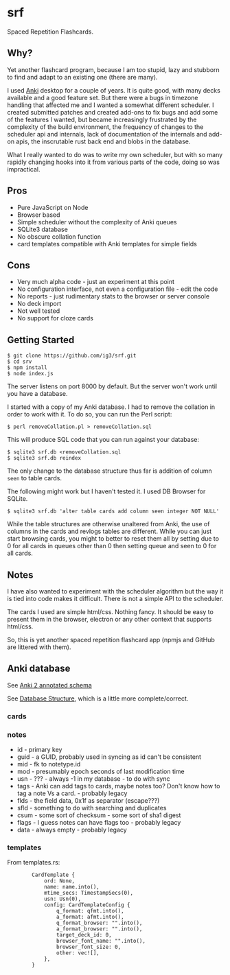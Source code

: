 # srf
Spaced Repetition Flashcards.

## Why?

Yet another flashcard program, because I am too stupid, lazy and stubborn
to find and adapt to an existing one (there are many).

I used [Anki](https://apps.ankiweb.net/) desktop for a couple of years. 
It is quite good, with many decks available and a good feature set. But
there were a bugs in timezone handling that affected me and I wanted a
somewhat different scheduler. I created submitted patches and created
add-ons to fix bugs and add some of the features I wanted, but became
increasingly frustrated by the complexity of the build environment, the
frequency of changes to the scheduler api and internals, lack of
documentation of the internals and add-on apis, the inscrutable rust back
end and blobs in the database.

What I really wanted to do was to write my own scheduler, but with so many
rapidly changing hooks into it from various parts of the code, doing so was
impractical.

## Pros

* Pure JavaScript on Node
* Browser based
* Simple scheduler without the complexity of Anki queues
* SQLite3 database
* No obscure collation function
* card templates compatible with Anki templates for simple fields

## Cons

* Very much alpha code - just an experiment at this point
* No configuration interface, not even a configuration file - edit the code
* No reports - just rudimentary stats to the browser or server console
* No deck import
* Not well tested
* No support for cloze cards

## Getting Started

```
$ git clone https://github.com/ig3/srf.git
$ cd srv
$ npm install
$ node index.js
```

The server listens on port 8000 by default. But the server won't work until
you have a database.

I started with a copy of my Anki database. I had to remove the collation in
order to work with it. To do so, you can run the Perl script:

```
$ perl removeCollation.pl > removeCollation.sql
```

This will produce SQL code that you can run against your database:

```
$ sqlite3 srf.db <removeCollation.sql
$ sqlite3 srf.db reindex
```

The only change to the database structure thus far is addition of column
`seen` to table cards.

The following might work but I haven't tested it. I used DB Browser for
SQLite.

```
$ sqlite3 srf.db 'alter table cards add column seen integer NOT NULL'
```

While the table structures are otherwise unaltered from Anki, the use of
columns in the cards and revlogs tables are different. While you can just
start browsing cards, you might to better to reset them all by setting due
to 0 for all cards in queues other than 0 then setting queue and seen to 0
for all cards.


## Notes

I have also wanted to experiment with the scheduler algorithm but the way
it is tied into code makes it difficult. There is not a simple API to the
scheduler.

The cards I used are simple html/css. Nothing fancy. It should be easy to
present them in the browser, electron or any other context that supports
html/css.

So, this is yet another spaced repetition flashcard app (npmjs and GitHub
are littered with them).


## Anki database

See [Anki 2 annotated schema](https://gist.github.com/sartak/3921255)

See [Database Structure](https://github.com/ankidroid/Anki-Android/wiki/Database-Structure), which is a little more complete/correct.

### cards

### notes

 * id - primary key
 * guid - a GUID, probably used in syncing as id can't be consistent
 * mid - fk to notetype.id
 * mod - presumably epoch seconds of last modification time
 * usn - ??? - always -1 in my database - to do with sync
 * tags - Anki can add tags to cards, maybe notes too? Don't know how to
     tag a note Vs a card. - probably legacy
 * flds - the field data, 0x1f as separator (escape???)
 * sfld - something to do with searching and duplicates
 * csum - some sort of checksum - some sort of sha1 digest
 * flags - I guess notes can have flags too - probably legacy
 * data - always empty - probably legacy


### templates
From templates.rs:

```
        CardTemplate {
            ord: None,
            name: name.into(),
            mtime_secs: TimestampSecs(0),
            usn: Usn(0),
            config: CardTemplateConfig {
                q_format: qfmt.into(),
                a_format: afmt.into(),
                q_format_browser: "".into(),
                a_format_browser: "".into(),
                target_deck_id: 0,
                browser_font_name: "".into(),
                browser_font_size: 0,
                other: vec![],
            },
        }
```



